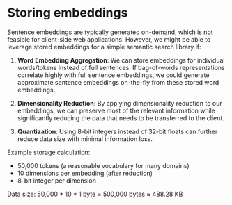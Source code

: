 # Storing embeddings

Sentence embeddings are typically generated on-demand, which is not feasible for client-side web applications. However, we might be able to leverage stored embeddings for a simple semantic search library if:

1. **Word Embedding Aggregation**: We can store embeddings for individual words/tokens instead of full sentences. If bag-of-words representations correlate highly with full sentence embeddings, we could generate approximate sentence embeddings on-the-fly from these stored word embeddings.

2. **Dimensionality Reduction**: By applying dimensionality reduction to our embeddings, we can preserve most of the relevant information while significantly reducing the data that needs to be transferred to the client.

3. **Quantization**: Using 8-bit integers instead of 32-bit floats can further reduce data size with minimal information loss.

Example storage calculation:
- 50,000 tokens (a reasonable vocabulary for many domains)
- 10 dimensions per embedding (after reduction)
- 8-bit integer per dimension

Data size: 50,000 * 10 * 1 byte = 500,000 bytes ≈ 488.28 KB